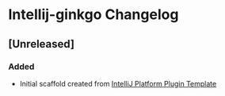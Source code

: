 <!-- Keep a Changelog guide -> https://keepachangelog.com -->

# Intellij-ginkgo Changelog

## [Unreleased]
### Added
- Initial scaffold created from [IntelliJ Platform Plugin Template](https://github.com/JetBrains/intellij-platform-plugin-template)
